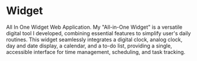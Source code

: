 # Widget
All In One Widget Web Application.
My "All-in-One Widget" is a versatile digital tool I developed, combining essential features to simplify user's daily routines. This widget seamlessly integrates a digital clock, analog clock, day and date display, a calendar, and a to-do list, providing a single, accessible interface for time management, scheduling, and task tracking.
